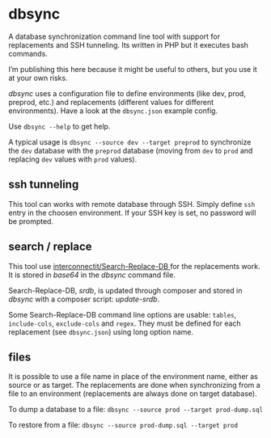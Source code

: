 # dbsync

A database synchronization command line tool with support for replacements and SSH tunneling. Its written in PHP but it executes bash commands.

I’m publishing this here because it might be useful to others, but you use it at your own risks.

*dbsync* uses a configuration file to  define environments (like dev, prod, preprod, etc.) and replacements (different values for different environments). Have a look at the `dbsync.json` example config.

Use `dbsync --help` to get help.

A typical usage is `dbsync --source dev --target preprod` to synchronize the `dev` database with the `preprod` database (moving from `dev` to `prod` and replacing `dev` values with `prod` values).

## ssh tunneling

This tool can works with remote database through SSH. Simply define `ssh` entry in the choosen environment. If your SSH key is set, no password will be prompted.

## search / replace

This tool use [interconnectit/Search-Replace-DB
](https://github.com/interconnectit/Search-Replace-DB) for the replacements work. It is stored in *base64* in the *dbsync* command file.

Search-Replace-DB, *srdb*, is updated through composer and stored in *dbsync* with a composer script: *update-srdb*.

Some Search-Replace-DB command line options are usable: `tables`, `include-cols`, `exclude-cols` and `regex`. They must be defined for each replacement (see `dbsync.json`) using long option name.

## files

It is possible to use a file name in place of the environment name, either as source or as target. The replacements are done when synchronizing from a file to an environment (replacements are always done on target database).

To dump a database to a file: `dbsync --source prod --target prod-dump.sql`

To restore from a file: `dbsync --source prod-dump.sql --target prod`

